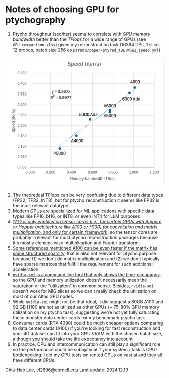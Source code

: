 # Notes of choosing GPU for ptychography

1. Ptycho throughput (sec/iter) seems to correlate with *GPU memory bandwidth* better than the *TFlops* for a wide range of GPUs (see `GPU_comparison.xlsx`) given my reconstruction task (16384 DPs, 1 slice, 12 probes, batch size 256 as `params/paper/ptyrad_tBL-WSe2_speed.yml`)

![Speed vs memory bandwidth](./speed_vs_memory_bandwidth.png)

2. The theoretical TFlops can be very confusing due to different data types (FP32, TF32, INT8), but for ptycho reconstruction it seems like FP32 is the most relevant datatype
3. Modern GPUs are speciallized for ML applications with specific data types like FP16, bf16, or INT8, or even INT4 for LLM purposes
4. [*`TF32` is only enabled on tensor cores (i.e., for certain GPUs with Ampere or Hopper architechture like A100 or H100) for convolution and matrix multiplication*, and only for certain framework](https://www.digitalocean.com/community/tutorials/understanding-tensor-cores), so the tensor cores are probably irrelevant for most ptycho reconstruction packages because it's mostly element-wise multiplication and Fourier transform. 
5. [Some references mentioned A100 can be even faster if the matrix has some structured sparsity](https://developer.nvidia.com/blog/structured-sparsity-in-the-nvidia-ampere-architecture-and-applications-in-search-engines/), that is also not relevant for ptycho purpose because (1) we don't do matrix multiplication and (2) we don't typically have sparse matrices that fullfill the requirement for such additional acceleration
6. [`nvidia-smi` is a command line tool that only shows the time-occupancy](https://arthurchiao.art/blog/understanding-gpu-performance/#1-nvidia-gpu-util-a-confusing-phenomenon), so the GPU and memory utilization doesn't necessarily mean the saturation or the "utilizaiton" in common sense. Besides, `nvidia-smi` doesn't work for MIG slices so we can't really check the utilization on most of our Altas GPU nodes.
7. While `nvidia-smi` might not be that ideal, it did suggest a 80GB A100 and 92 GB H100 are not as utilized as other GPUs (~ 75-80% GPU memory utilization on my ptycho task), suggesting we're not yet fully saturating these monster data center cards for my benchmark ptycho task
8. Consumer cards (RTX 4090) could be much cheaper options comparing to data center cards (A100) if you're looking for fast reconstruction and your 4D dataset can fit into your GPU VRAM with the chosen batch size, although you should take the life expectancy into account
9. In practice, CPU and intercommunication can still play a significant role so the performance could be suboptimal if your system / task is CPU-bottlenecking. I did my GPU tests on rented GPUs on vast.ai and they all have different CPUs.

Chia-Hao Lee, cl2696@cornell.edu
Last update: 2024.12.19